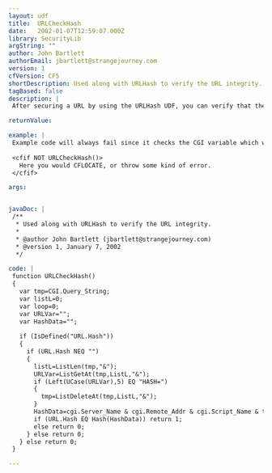 ```yaml
---
layout: udf
title:  URLCheckHash
date:   2002-01-07T12:59:07.000Z
library: SecurityLib
argString: ""
author: John Bartlett
authorEmail: jbartlett@strangejourney.com
version: 1
cfVersion: CF5
shortDescription: Used along with URLHash to verify the URL integrity.
tagBased: false
description: |
 After securing a URL by using the URLHash UDF, you can verify that the URL's integrity remains unchanged by verifying the security Hash vale with URLCheckHash.

returnValue: 

example: |
 Example code will always fail since it checks the CGI variable which will not be correct for this template.
 
 <cfif NOT URLCheckHash()>
   Here you would CFLOCATE, or throw some kind of error.
 </cfif>

args:


javaDoc: |
 /**
  * Used along with URLHash to verify the URL integrity.
  * 
  * @author John Bartlett (jbartlett@strangejourney.com) 
  * @version 1, January 7, 2002 
  */

code: |
 function URLCheckHash()
 {
   var tmp=CGI.Query_String;
   var listL=0;
   var loop=0;
   var URLVar="";
   var HashData="";
 
   if (IsDefined("URL.Hash"))
   {
     if (URL.Hash NEQ "")
     {
       listL=ListLen(tmp,"&");
       URLVar=ListGetAt(tmp,ListL,"&");
       if (Left(UCase(URLVar),5) EQ "HASH=")
       {
         tmp=ListDeleteAt(tmp,ListL,"&");
       }
       HashData=cgi.Server_Name & cgi.Remote_Addr & cgi.Script_Name & tmp;
       if (URL.Hash EQ Hash(HashData)) return 1;
       else return 0;
     } else return 0;
   } else return 0;
 }

---
```


